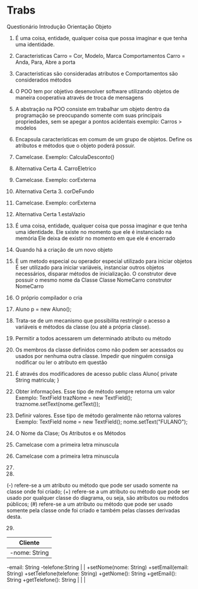 # Trabs


Questionário Introdução Orientação Objeto

1. É uma coisa, entidade, qualquer coisa que possa imaginar
e que tenha uma identidade.

2. Caracteristicas Carro = Cor, Modelo, Marca
   Comportamentos  Carro = Anda, Para, Abre a porta
   
3. Caracteristicas são consideradas atributos e Comportamentos são considerados métodos

4. O POO tem por objetivo desenvolver software utilizando objetos de maneira cooperativa através de troca de mensagens

5. A abstração na POO consiste em trabalhar um objeto dentro da programação se preocupando somente com suas principais propriedades,
sem se apegar a pontos acidentais
exemplo: Carros > modelos

6. Encapsula características em comum de um grupo de objetos. Define os atributos e métodos que o objeto poderá possuir.

7. Camelcase. Exemplo: CalculaDesconto()

8. Alternativa Certa 4. CarroEletrico

9. Camelcase. Exemplo: corExterna

10. Alternativa Certa 3. corDeFundo

11. Camelcase. Exemplo: corExterna

12. Alternativa Certa 1.estaVazio

13. É uma coisa, entidade, qualquer coisa que possa imaginar e que tenha uma identidade.
    Ele sxiste no momento que ele é instanciado na memória
    Ele deixa de existir no momento em que ele é encerrado    

14. Quando há a criação de um novo objeto

15. È um metodo especial ou operador especial utilizado para iniciar objetos
    É ser utilizado para iniciar variáveis, instanciar outros objetos necessários, disparar métodos de inicialização.
    O construtor deve possuir o mesmo nome da Classe
    Classe NomeCarro construtor NomeCarro   

16. O próprio compilador o cria

17. Aluno p = new Aluno();

18. Trata-se de um mecanismo que possibilita restringir o acesso a variáveis e métodos da classe (ou até a própria classe).

19. Permitir a todos acessarem um determinado atributo ou método

20. Os membros da classe definidos como não podem ser acessados ou usados por nenhuma outra classe.
    Impedir que ninguém consiga nodificar ou ler o atributo em questão

21. É através dos modificadores de acesso
public class Aluno{ 
   private String matricula;
}

22. Obter informações. Esse tipo de método sempre retorna um valor
Exemplo: TextField trazNome = new TextField();
         traznome.setText(nome.getText());

23. Definir valores. Esse tipo de método geralmente não retorna valores
Exemplo: TextField nome = new TextField();
         nome.setText("FULANO");
         
24. O Nome da Clase; Os Atributos e os Métodos

25. Camelcase com a primeira letra minuscula 

26. Camelcase com a primeira letra minuscula 

27. 

28.
(-) refere-se a um atributo ou método que pode ser usado
somente na classe onde foi criado;
(+) refere-se a um atributo ou método que pode ser usado
por qualquer classe do diagrama, ou seja, são atributos ou métodos públicos;
(#)  refere-se  a  um  atributo  ou  método  que  pode  ser  usado
somente  pela  classe onde foi criado e também pelas classes derivadas desta.

29.
| Cliente                                                                     |
|-----------------------------------------------------------------------------|
| -nome: String
-email: String 
-telefone:String                                                  |
| +setNome(nome: String) 
+setEmail(email: String) 
+setTelefone(telefone: String) 
+getNome(): String 
+getEmail(): String
+getTelefone(): String |
|                                                                             |
